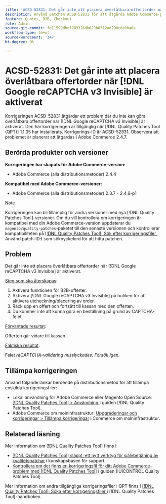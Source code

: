 ```yaml
---
title: 'ACSD-52831: Det går inte att placera överlåtbara offertorder när [!DNL Google reCAPTCHA v3 Invisible] aktiverat'
description: Använd patchen ACSD-52831 för att åtgärda Adobe Commerce-problemet där du inte kan göra överlåtbara offertbeställningar när  [!DNL Google reCAPTCHA v3 Invisible] är aktiverat.
feature: Quotes, B2B, Checkout
role: Admin
source-git-commit: fe11599dbef283326db029b0312ad290cde0ba0a
workflow-type: tm+mt
source-wordcount: '347'
ht-degree: 0%

---
```


# ACSD-52831: Det går inte att placera överlåtbara offertorder när [!DNL Google reCAPTCHA v3 Invisible] är aktiverat

Korrigeringen ACSD-52831 åtgärdar ett problem där du inte kan göra överlåtbara offertorder när [!DNL Google reCAPTCHA v3 Invisible] är aktiverat. Den här korrigeringen är tillgänglig när [!DNL Quality Patches Tool (QPT)] 1.1.35 har installerats. Korrigerings-ID är ACSD-52831. Observera att problemet är planerat att åtgärdas i Adobe Commerce 2.4.7.

## Berörda produkter och versioner

**Korrigeringen har skapats för Adobe Commerce-version:**

* Adobe Commerce (alla distributionsmetoder) 2.4.4

**Kompatibel med Adobe Commerce-versioner:**

* Adobe Commerce (alla distributionsmetoder) 2.3.7 - 2.4.6-p1

>[!NOTE]
>
>Korrigeringen kan bli tillämplig för andra versioner med nya [!DNL Quality Patches Tool]-versioner. Om du vill kontrollera om korrigeringen är kompatibel med din Adobe Commerce-version uppdaterar du `magento/quality-patches`-paketet till den senaste versionen och kontrollerar kompatibiliteten på [[!DNL Quality Patches Tool]: Sök efter korrigeringsfiler ](https://experienceleague.adobe.com/tools/commerce-quality-patches/index.html?lang=sv-SE). Använd patch-ID:t som söknyckelord för att hitta patchen.

## Problem

Det går inte att placera överlåtbara offertorder när [!DNL Google reCAPTCHA v3 Invisible] är aktiverat.

<u>Steg som ska återskapas</u>:

1. Aktivera funktionen för B2B-offerter.
1. Aktivera [!DNL Google reCAPTCHA v3 Invisible] på butiken för att aktivera utcheckning/placering av order.
1. Räck upp en offert och fortsätt till kassan med den offerten.
1. Du kommer inte att kunna göra en beställning på grund av CAPTCHA-felet.

<u>Förväntade resultat</u>:

Offerten går vidare till kassan.

<u>Faktiska resultat</u>:

Felet *reCAPTCHA-validering misslyckades. Försök igen*.

## Tillämpa korrigeringen

Använd följande länkar beroende på distributionsmetod för att tillämpa enskilda korrigeringsfiler:

* Lokal användning för Adobe Commerce eller Magento Open Source: [[!DNL Quality Patches Tool] > Användning ](/help/tools/quality-patches-tool/usage.md) i guiden [!DNL Quality Patches Tool].
* Adobe Commerce om molninfrastruktur: [Uppgraderingar och korrigeringar > Tillämpa korrigeringar](https://experienceleague.adobe.com/docs/commerce-cloud-service/user-guide/develop/upgrade/apply-patches.html?lang=sv-SE) i Commerce om molninfrastruktur.

## Relaterad läsning

Mer information om [!DNL Quality Patches Tool] finns i:

* [[!DNL Quality Patches Tool] släppt: ett nytt verktyg för självbetjäning av kvalitetspatchar](https://experienceleague.adobe.com/sv/docs/commerce-knowledge-base/kb/announcements/commerce-announcements/magento-quality-patches-released-new-tool-to-self-serve-quality-patches) i kunskapsbasen för support.
* [Kontrollera om det finns en korrigeringsfil för ditt Adobe Commerce-problem med  [!DNL Quality Patches Tool]](/help/tools/quality-patches-tool/patches-available-in-qpt/check-patch-for-magento-issue-with-magento-quality-patches.md) i guiden [!UICONTROL Quality Patches Tool].


Mer information om andra tillgängliga korrigeringsfiler i QPT finns i [[!DNL Quality Patches Tool]: Söka efter korrigeringsfiler ](https://experienceleague.adobe.com/tools/commerce-quality-patches/index.html?lang=sv-SE) i [!DNL Quality Patches Tool]-handboken.
